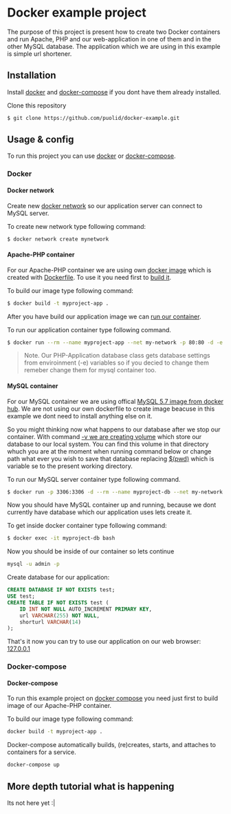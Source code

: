 # Docker example project


The purpose of this project is present how to create two Docker containers and run Apache, PHP and our web-application in one of them and in the other MySQL database. The application which we are using in this example is simple url shortener.


## Installation

Install [docker](https://docs.docker.com/install/) and [docker-compose](https://docs.docker.com/compose/install/) if you dont have them already installed.

Clone this repository
```bash
$ git clone https://github.com/puolid/docker-example.git
```

## Usage & config

To run this project you can use [docker](https://docs.docker.com/engine/docker-overview/) or [docker-compose](https://docs.docker.com/compose/). 


### Docker

#### Docker network

Create new [docker network](https://docs.docker.com/network/) so our application server can connect to MySQL server.

To create new network type following command:
``` bash
$ docker network create mynetwork
```

#### Apache-PHP container

For our Apache-PHP container we are using own [docker image](https://docs.docker.com/engine/reference/commandline/image/) which is created with [Dockerfile](https://docs.docker.com/engine/reference/builder/). To use it you need first to [build it](https://docs.docker.com/engine/reference/commandline/build/). 

To build our image type following command:
``` bash
$ docker build -t myproject-app .
```

After you have build our application image we can [run our container](https://docs.docker.com/engine/reference/run/).

To run our application container type following command.
``` bash
$ docker run --rm --name myproject-app --net my-network -p 80:80 -d -e MYSQL_HOST=myproject-db -e MYSQL_USER=admin -e MYSQL_DATABASE=test -e MYSQL_PASSWORD=passwd myproject-app
```

> Note. Our PHP-Application database class gets database settings from enviroinment (-e) variables so if you decied to change them remeber change them for mysql container too.


#### MySQL container

For our MySQL container we are using offical [MySQL 5.7 image from docker hub](https://hub.docker.com/_/mysql). We are not using our own dockerfile to create image beacuse in this example we dont need to install anything else on it. 

So you might thinking now what happens to our database after we stop our container. With command [-v we are creating volume](https://docs.docker.com/storage/volumes/) which store our database to our local system. You can find this volume in that directory whuch you are at the moment when running command  below or change path what ever you wish to save that database replacing [$(pwd)](https://en.wikipedia.org/wiki/Pwd) which is variable se to the present working directory.

To run our MySQL server container type following command.
``` bash
$ docker run -p 3306:3306 -d --rm --name myproject-db --net my-network -e MYSQL_USER=admin -e MYSQL_DATABASE=test -e MYSQL_PASSWORD=passwd -e MYSQL_RANDOM_ROOT_PASSWORD=true -v $(pwd)/.data:/var/lib/mysql mysql:5.7
```

Now you should have MySQL container up and running, because we dont currently have database which our application uses lets create it.

To get inside docker container type following command:
``` bash
$ docker exec -it myproject-db bash
```

Now you should be inside of our container so lets continue

``` bash
mysql -u admin -p
```

Create database for our application:
```SQL
CREATE DATABASE IF NOT EXISTS test;
USE test;
CREATE TABLE IF NOT EXISTS test (
    ID INT NOT NULL AUTO_INCREMENT PRIMARY KEY,
    url VARCHAR(255) NOT NULL,
    shorturl VARCHAR(14)
);
```

That's it now you can try to use our application on our web browser: [127.0.0.1](127.0.0.1)


### Docker-compose


#### Docker-compose

To run this example project on [docker compose](https://docs.docker.com/compose/) you need just first to build image of our Apache-PHP container. 

To build our image type following command:
``` bash
docker build -t myproject-app .
```

Docker-compose automatically builds, (re)creates, starts, and attaches to containers for a service.

``` bash
docker-compose up
```

## More depth tutorial what is happening

Its not here yet :|
